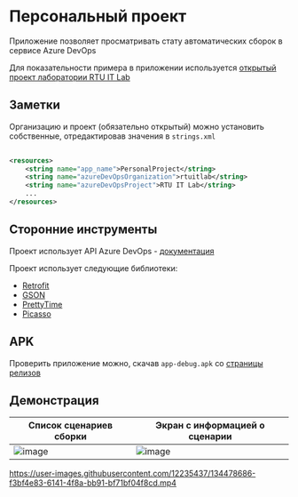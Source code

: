 # Персональный проект

Приложение позволяет просматривать стату автоматических сборок в сервисе Azure DevOps

Для показательности примера в приложении используется [открытый проект лаборатории RTU IT Lab](https://dev.azure.com/rtuitlab/RTU%20IT%20Lab/_build)

## Заметки
Организацию и проект (обязательно открытый) можно установить собственные, отредактировав значения в `strings.xml`

```xml
   
<resources>
    <string name="app_name">PersonalProject</string>
    <string name="azureDevOpsOrganization">rtuitlab</string>
    <string name="azureDevOpsProject">RTU IT Lab</string>
    ...
</resources>
```
## Сторонние инструменты
Проект использует API Azure DevOps - [документация](https://docs.microsoft.com/en-us/rest/api/azure/devops/build/?view=azure-devops-rest-5.1)

Проект использует следующие библиотеки:
* [Retrofit](https://square.github.io/retrofit/)
* [GSON](https://github.com/google/gson)
* [PrettyTime](https://github.com/ocpsoft/prettytime)
* [Picasso](https://square.github.io/picasso/)

## APK

Проверить приложение можно, скачав `app-debug.apk` со [страницы релизов](https://github.com/CAPCHIK/SamsungPersonalProject/releases/latest)

## Демонстрация
| Список сценариев сборки | Экран с информацией о сценарии |
| --- | --- |
|![image](https://user-images.githubusercontent.com/12235437/134478455-76e8279d-dd53-4f26-aef7-44994ad648a5.png)|![image](https://user-images.githubusercontent.com/12235437/134478463-ec363dc2-ad44-41ac-8718-54ee6fb65999.png)|



https://user-images.githubusercontent.com/12235437/134478686-f3bf4e83-6141-4f8a-bb91-bf71bf04f8cd.mp4

